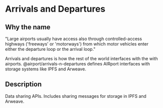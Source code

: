 # Arrivals and Departures

## Why the name 

"Large airports usually have access also through controlled-access highways ('freeways' or 'motorways') from which motor vehicles enter either the departure loop or the arrival loop."

Arrivals and departures is how the rest of the world interfaces with the with airports.
@airport/arrivals-n-departures defines AIRport interfaces with storage systems like IPFS
and Arweave.

## Description

Data sharing APIs.  Includes sharing messages for storage in IPFS and Arweave.